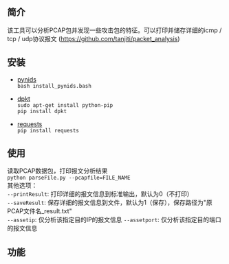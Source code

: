 
简介
------
该工具可以分析PCAP包并发现一些攻击包的特征。可以打印并储存详细的icmp / tcp / udp协议报文 (https://github.com/tanjiti/packet_analysis)

安装
------
* [pynids](https://jon.oberheide.org/pynids/)  
`bash install_pynids.bash`

* [dpkt](http://dpkt.readthedocs.io/en/latest/)  
`sudo apt-get install python-pip`  
`pip install dpkt`

* [requests](http://www.python-requests.org/en/master/)  
`pip install requests`

使用
------
读取PCAP数据包，打印报文分析结果  
`python parseFile.py --pcapfile=FILE_NAME`  
其他选项：  
`--printResult`: 打印详细的报文信息到标准输出，默认为0（不打印）  
`--saveResult`: 保存详细的报文信息到文件，默认为1（保存），保存路径为"原PCAP文件名_result.txt"  
`--assetip`: 仅分析该指定目的IP的报文信息
`--assetport`: 仅分析该指定目的端口的报文信息

 
功能
------
